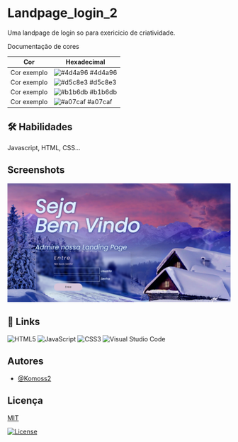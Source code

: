 # Landpage_login_2

Uma landpage de login so para exericicio de criatividade.

Documentação de cores

| Cor         | Hexadecimal                                                      |
| ----------- | ---------------------------------------------------------------- |
| Cor exemplo | ![#4d4a96](https://via.placeholder.com/10/4d4a96?text=+) #4d4a96 |
| Cor exemplo | ![#d5c8e3](https://via.placeholder.com/10/d5c8e3?text=+) #d5c8e3 |
| Cor exemplo | ![#b1b6db](https://via.placeholder.com/10/b1b6db?text=+) #b1b6db |
| Cor exemplo | ![#a07caf](https://via.placeholder.com/10/a07caf?text=+) #a07caf |

## 🛠 Habilidades

Javascript, HTML, CSS...

## Screenshots

![App Screenshot](src/img/img1.png)


## 🔗 Links

![HTML5](https://img.shields.io/badge/html5-%23E34F26.svg?style=for-the-badge&logo=html5&logoColor=white)
![JavaScript](https://img.shields.io/badge/javascript-%23323330.svg?style=for-the-badge&logo=javascript&logoColor=%23F7DF1E)
![CSS3](https://img.shields.io/badge/css3-%231572B6.svg?style=for-the-badge&logo=css3&logoColor=white)
![Visual Studio Code](https://img.shields.io/badge/Visual%20Studio%20Code-0078d7.svg?style=for-the-badge&logo=visual-studio-code&logoColor=white)

## Autores

- [@Komoss2](https://www.github.com/Kosmoss2)

## Licença

[MIT](https://choosealicense.com/licenses/mit/)

[![License](https://choosealicense.com/licenses/mit/<SUBJECT>-<MIT>-<COLOR>.svg)](https://shields.io/)
